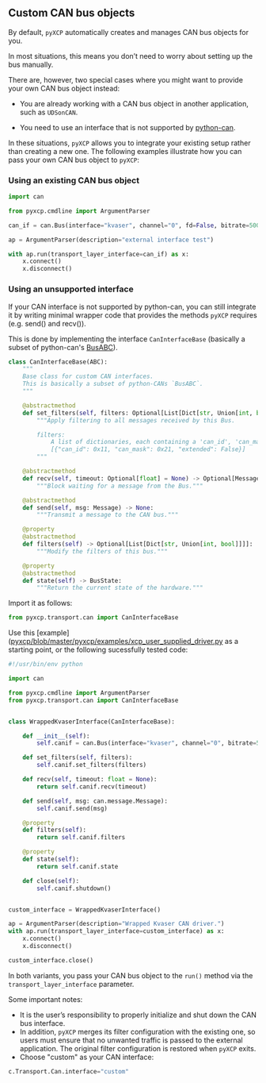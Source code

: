 
## Custom CAN bus objects

By default, `pyXCP` automatically creates and manages CAN bus objects for you.

In most situations, this means you don’t need to worry about setting up the bus manually.

There are, however, two special cases where you might want to provide your own CAN bus object instead:

- You are already working with a CAN bus object in another application, such as `UDSonCAN`.

- You need to use an interface that is not supported by [python-can](https://github.com/hardbyte/python-can).

In these situations, `pyXCP` allows you to integrate your existing setup rather than creating a new one.
The following examples illustrate how you can pass your own CAN bus object to `pyXCP`:


### Using an existing CAN bus object

```python
import can

from pyxcp.cmdline import ArgumentParser

can_if = can.Bus(interface="kvaser", channel="0", fd=False, bitrate=500000)

ap = ArgumentParser(description="external interface test")

with ap.run(transport_layer_interface=can_if) as x:
	x.connect()
	x.disconnect()
```

### Using an unsupported interface

If your CAN interface is not supported by python-can, you can still integrate it by writing minimal wrapper code that provides the methods `pyXCP` requires (e.g. send() and recv()).

This is done by implementing the interface `CanInterfaceBase` (basically a subset of python-can's [BusABC](https://github.com/hardbyte/python-can/blob/bc248e8aaf96280a574c06e8e7d2778a67f091e3/can/bus.py#L46)).


```python
class CanInterfaceBase(ABC):
    """
    Base class for custom CAN interfaces.
    This is basically a subset of python-CANs `BusABC`.
    """

    @abstractmethod
    def set_filters(self, filters: Optional[List[Dict[str, Union[int, bool]]]] = None) -> None:
        """Apply filtering to all messages received by this Bus.

        filters:
            A list of dictionaries, each containing a 'can_id', 'can_mask', and 'extended' field, e.g.:
            [{"can_id": 0x11, "can_mask": 0x21, "extended": False}]
        """

    @abstractmethod
    def recv(self, timeout: Optional[float] = None) -> Optional[Message]:
        """Block waiting for a message from the Bus."""

    @abstractmethod
    def send(self, msg: Message) -> None:
        """Transmit a message to the CAN bus."""

    @property
    @abstractmethod
    def filters(self) -> Optional[List[Dict[str, Union[int, bool]]]]:
        """Modify the filters of this bus."""

    @property
    @abstractmethod
    def state(self) -> BusState:
        """Return the current state of the hardware."""
```

Import it as follows:
```python
from pyxcp.transport.can import CanInterfaceBase
```

Use this [example]([pyxcp/blob/master/pyxcp/examples/xcp_user_supplied_driver.py](https://github.com/christoph2/pyxcp/blob/master/pyxcp/examples/xcp_user_supplied_driver.py) as a starting point, or the following sucessfully tested code:

```python
#!/usr/bin/env python

import can

from pyxcp.cmdline import ArgumentParser
from pyxcp.transport.can import CanInterfaceBase


class WrappedKvaserInterface(CanInterfaceBase):

    def __init__(self):
        self.canif = can.Bus(interface="kvaser", channel="0", bitrate=500000)

    def set_filters(self, filters):
        self.canif.set_filters(filters)

    def recv(self, timeout: float = None):
        return self.canif.recv(timeout)

    def send(self, msg: can.message.Message):
        self.canif.send(msg)

    @property
    def filters(self):
        return self.canif.filters

    @property
    def state(self):
        return self.canif.state

    def close(self):
        self.canif.shutdown()


custom_interface = WrappedKvaserInterface()

ap = ArgumentParser(description="Wrapped Kvaser CAN driver.")
with ap.run(transport_layer_interface=custom_interface) as x:
    x.connect()
    x.disconnect()

custom_interface.close()
```

In both variants, you pass your CAN bus object to the `run()` method via the `transport_layer_interface` parameter.

Some important notes:
- It is the user’s responsibility to properly initialize and shut down the CAN bus interface.
- In addition, `pyXCP` merges its filter configuration with the existing one, so users must ensure that no unwanted traffic is passed to the external application. The original filter configuration is restored when `pyXCP` exits.
- Choose "custom" as your CAN interface:
 ```python
 c.Transport.Can.interface="custom"
 ```
